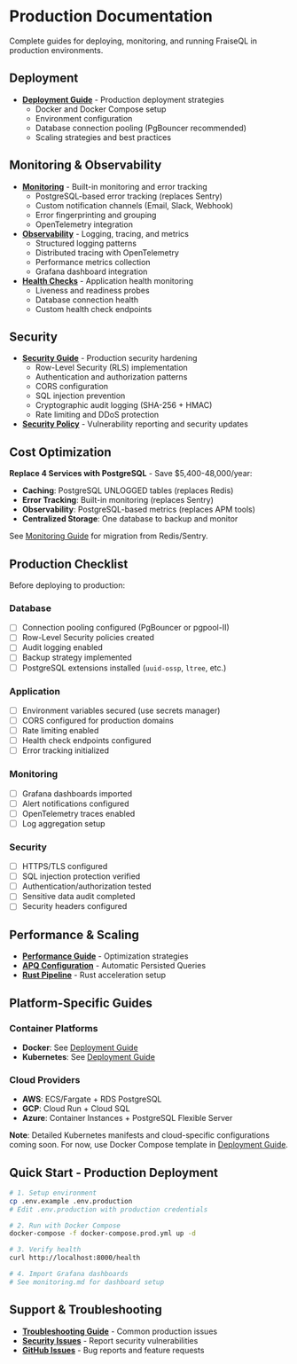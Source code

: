 # Production Documentation

Complete guides for deploying, monitoring, and running FraiseQL in production environments.

## Deployment

- **[Deployment Guide](deployment.md)** - Production deployment strategies
  - Docker and Docker Compose setup
  - Environment configuration
  - Database connection pooling (PgBouncer recommended)
  - Scaling strategies and best practices

## Monitoring & Observability

- **[Monitoring](monitoring.md)** - Built-in monitoring and error tracking
  - PostgreSQL-based error tracking (replaces Sentry)
  - Custom notification channels (Email, Slack, Webhook)
  - Error fingerprinting and grouping
  - OpenTelemetry integration
- **[Observability](observability.md)** - Logging, tracing, and metrics
  - Structured logging patterns
  - Distributed tracing with OpenTelemetry
  - Performance metrics collection
  - Grafana dashboard integration
- **[Health Checks](health-checks.md)** - Application health monitoring
  - Liveness and readiness probes
  - Database connection health
  - Custom health check endpoints

## Security

- **[Security Guide](security.md)** - Production security hardening
  - Row-Level Security (RLS) implementation
  - Authentication and authorization patterns
  - CORS configuration
  - SQL injection prevention
  - Cryptographic audit logging (SHA-256 + HMAC)
  - Rate limiting and DDoS protection
- **[Security Policy](../../SECURITY.md)** - Vulnerability reporting and security updates

## Cost Optimization

**Replace 4 Services with PostgreSQL** - Save $5,400-48,000/year:
- **Caching**: PostgreSQL UNLOGGED tables (replaces Redis)
- **Error Tracking**: Built-in monitoring (replaces Sentry)
- **Observability**: PostgreSQL-based metrics (replaces APM tools)
- **Centralized Storage**: One database to backup and monitor

See [Monitoring Guide](monitoring.md) for migration from Redis/Sentry.

## Production Checklist

Before deploying to production:

### Database
- [ ] Connection pooling configured (PgBouncer or pgpool-II)
- [ ] Row-Level Security policies created
- [ ] Audit logging enabled
- [ ] Backup strategy implemented
- [ ] PostgreSQL extensions installed (`uuid-ossp`, `ltree`, etc.)

### Application
- [ ] Environment variables secured (use secrets manager)
- [ ] CORS configured for production domains
- [ ] Rate limiting enabled
- [ ] Health check endpoints configured
- [ ] Error tracking initialized

### Monitoring
- [ ] Grafana dashboards imported
- [ ] Alert notifications configured
- [ ] OpenTelemetry traces enabled
- [ ] Log aggregation setup

### Security
- [ ] HTTPS/TLS configured
- [ ] SQL injection protection verified
- [ ] Authentication/authorization tested
- [ ] Sensitive data audit completed
- [ ] Security headers configured

## Performance & Scaling

- **[Performance Guide](../performance/index.md)** - Optimization strategies
- **[APQ Configuration](../performance/apq-optimization-guide.md)** - Automatic Persisted Queries
- **[Rust Pipeline](../performance/rust-pipeline-optimization.md)** - Rust acceleration setup

## Platform-Specific Guides

### Container Platforms
- **Docker**: See [Deployment Guide](deployment.md#docker-setup)
- **Kubernetes**: See [Deployment Guide](deployment.md#kubernetes-deployment)

### Cloud Providers
- **AWS**: ECS/Fargate + RDS PostgreSQL
- **GCP**: Cloud Run + Cloud SQL
- **Azure**: Container Instances + PostgreSQL Flexible Server

**Note**: Detailed Kubernetes manifests and cloud-specific configurations coming soon. For now, use Docker Compose template in [Deployment Guide](deployment.md).

## Quick Start - Production Deployment

```bash
# 1. Setup environment
cp .env.example .env.production
# Edit .env.production with production credentials

# 2. Run with Docker Compose
docker-compose -f docker-compose.prod.yml up -d

# 3. Verify health
curl http://localhost:8000/health

# 4. Import Grafana dashboards
# See monitoring.md for dashboard setup
```

## Support & Troubleshooting

- **[Troubleshooting Guide](../TROUBLESHOOTING.md)** - Common production issues
- **[Security Issues](../../SECURITY.md)** - Report security vulnerabilities
- **[GitHub Issues](https://github.com/fraiseql/fraiseql/issues)** - Bug reports and feature requests
